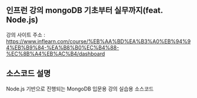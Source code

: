 ## 인프런 강의 mongoDB 기초부터 실무까지(feat. Node.js)
강의 사이트 주소 : https://www.inflearn.com/course/%EB%AA%BD%EA%B3%A0%EB%94%94%EB%B9%84-%EA%B8%B0%EC%B4%88-%EC%8B%A4%EB%AC%B4/dashboard

## 소스코드 설명
Node.js 기반으로 진행되는 MongoDB 입문용 강의 실습용 소스코드
